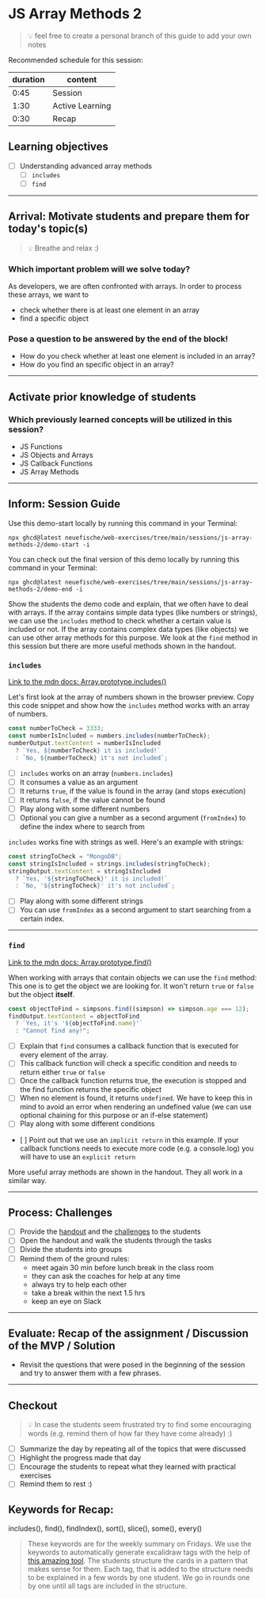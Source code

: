 # JS Array Methods 2

> 💡 feel free to create a personal branch of this guide to add your own notes

Recommended schedule for this session:

| duration | content         |
| -------- | --------------- |
| 0:45     | Session         |
| 1:30     | Active Learning |
| 0:30     | Recap           |

## Learning objectives

- [ ] Understanding advanced array methods
  - [ ] `includes`
  - [ ] `find`

---

## Arrival: Motivate students and prepare them for today's topic(s)

> 💡 Breathe and relax :)

### Which important problem will we solve today?

As developers, we are often confronted with arrays. In order to process these arrays, we want to

- check whether there is at least one element in an array
- find a specific object

### Pose a question to be answered by the end of the block!

- How do you check whether at least one element is included in an array?
- How do you find an specific object in an array?

---

## Activate prior knowledge of students

### Which previously learned concepts will be utilized in this session?

- JS Functions
- JS Objects and Arrays
- JS Callback Functions
- JS Array Methods

---

## Inform: Session Guide

Use this demo-start locally by running this command in your Terminal:

```
npx ghcd@latest neuefische/web-exercises/tree/main/sessions/js-array-methods-2/demo-start -i
```

You can check out the final version of this demo locally by running this command in your Terminal:

```
npx ghcd@latest neuefische/web-exercises/tree/main/sessions/js-array-methods-2/demo-end -i
```

Show the students the demo code and explain, that we often have to deal with arrays. If the array contains simple data types (like numbers or strings), we can use the `includes` method to check whether a certain value is included or not.
If the array contains complex data types (like objects) we can use other array methods for this purpose. We look at the `find` method in this session but there are more useful methods shown in the handout.

### `includes`

[Link to the mdn docs: Array.prototype.includes()](https://developer.mozilla.org/en-US/docs/Web/JavaScript/Reference/Global_Objects/Array/includes?retiredLocale=de)

Let's first look at the array of numbers shown in the browser preview. Copy this code snippet and show how the `includes` method works with an array of numbers.

```js
const numberToCheck = 3333;
const numberIsIncluded = numbers.includes(numberToCheck);
numberOutput.textContent = numberIsIncluded
  ? `Yes, ${numberToCheck} it is included!`
  : `No, ${numberToCheck} it's not included`;
```

- [ ] `includes` works on an array (`numbers.includes`)
- [ ] It consumes a value as an argument
- [ ] It returns `true`, if the value is found in the array (and stops execution)
- [ ] It returns `false`, if the value cannot be found
- [ ] Play along with some different numbers
- [ ] Optional you can give a number as a second argument (`fromIndex`) to define the index where to search from

`includes` works fine with strings as well. Here's an example with strings:

```js
const stringToCheck = "MongoDB";
const stringIsIncluded = strings.includes(stringToCheck);
stringOutput.textContent = stringIsIncluded
  ? `Yes, '${stringToCheck}' it is included!`
  : `No, '${stringToCheck}' it's not included`;
```

- [ ] Play along with some different strings
- [ ] You can use `fromIndex` as a second argument to start searching from a certain index.

---

### `find`

[Link to the mdn docs: Array.prototype.find()](https://developer.mozilla.org/en-US/docs/Web/JavaScript/Reference/Global_Objects/Array/find)

When working with arrays that contain objects we can use the `find` method:
This one is to get the object we are looking for. It won't return `true` or `false` but the object **itself**.

```js
const objectToFind = simpsons.find((simpson) => simpson.age === 12);
findOutput.textContent = objectToFind
  ? `Yes, it's '${objectToFind.name}'`
  : "Cannot find any!";
```

- [ ] Explain that `find` consumes a callback function that is executed for every element of the array.
- [ ] This callback function will check a specific condition and needs to return either `true` or `false`
- [ ] Once the callback function returns true, the execution is stopped and the find function returns the specific object
- [ ] When no element is found, it returns `undefined`. We have to keep this in mind to avoid an error when rendering an undefined value (we can use optional chaining for this purpose or an if-else statement)
- [ ] Play along with some different conditions
- [ ] Point out that we use an `implicit return` in this example. If your callback functions needs to execute more code (e.g. a console.log) you will have to use an `explicit return`

More useful array methods are shown in the handout. They all work in a similar way.

---

## Process: Challenges

- [ ] Provide the [handout](js-array-methods-2.md) and the
      [challenges](challenges-js-array-methods-2.md) to the students
- [ ] Open the handout and walk the students through the tasks
- [ ] Divide the students into groups
- [ ] Remind them of the ground rules:
  - meet again 30 min before lunch break in the class room
  - they can ask the coaches for help at any time
  - always try to help each other
  - take a break within the next 1.5 hrs
  - keep an eye on Slack

---

## Evaluate: Recap of the assignment / Discussion of the MVP / Solution

- Revisit the questions that were posed in the beginning of the session and try to answer them with
  a few phrases.

---

## Checkout

> 💡 In case the students seem frustrated try to find some encouraging words (e.g. remind them of
> how far they have come already) :)

- [ ] Summarize the day by repeating all of the topics that were discussed
- [ ] Highlight the progress made that day
- [ ] Encourage the students to repeat what they learned with practical exercises
- [ ] Remind them to rest :)

## Keywords for Recap:

includes(), find(), findIndex(), sort(), slice(), some(), every()

> These keywords are for the weekly summary on Fridays. We use the keywords to automatically
> generate excalidraw tags with the help of
> [this amazing tool](https://github.com/F-Kirchhoff/tag-cloud-generator). The students structure
> the cards in a pattern that makes sense for them. Each tag, that is added to the structure needs
> to be explained in a few words by one student. We go in rounds one by one until all tags are
> included in the structure.
